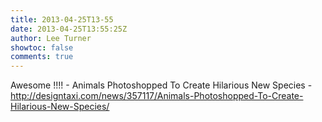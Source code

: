 ```yaml
---
title: 2013-04-25T13-55
date: 2013-04-25T13:55:25Z
author: Lee Turner
showtoc: false
comments: true
---
```


Awesome !!!! - Animals Photoshopped To Create Hilarious New Species - http://designtaxi.com/news/357117/Animals-Photoshopped-To-Create-Hilarious-New-Species/


